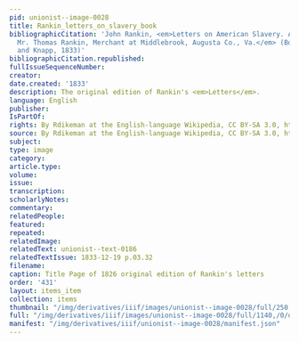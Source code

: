 ```yaml
---
pid: unionist--image-0028
title: Rankin_letters_on_slavery_book
bibliographicCitation: 'John Rankin, <em>Letters on American Slavery. Addressed to
  Mr. Thomas Rankin, Merchant at Middlebrook, Augusta Co., Va.</em> (Boston: Garrison
  and Knapp, 1833)'
bibliographicCitation.republished: 
fullIssueSequenceNumber: 
creator: 
date.created: '1833'
description: The original edition of Rankin's <em>Letters</em>.
language: English
publisher: 
IsPartOf: 
rights: By Rdikeman at the English-language Wikipedia, CC BY-SA 3.0, https://commons.wikimedia.org/w/index.php?curid=13358329
source: By Rdikeman at the English-language Wikipedia, CC BY-SA 3.0, https://commons.wikimedia.org/w/index.php?curid=13358329
subject: 
type: image
category: 
article.type: 
volume: 
issue: 
transcription: 
scholarlyNotes: 
commentary: 
relatedPeople: 
featured: 
repeated: 
relatedImage: 
relatedText: unionist--text-0186
relatedTextIssue: 1833-12-19 p.03.32
filename: 
caption: Title Page of 1826 original edition of Rankin's letters
order: '431'
layout: items_item
collection: items
thumbnail: "/img/derivatives/iiif/images/unionist--image-0028/full/250,/0/default.jpg"
full: "/img/derivatives/iiif/images/unionist--image-0028/full/1140,/0/default.jpg"
manifest: "/img/derivatives/iiif/unionist--image-0028/manifest.json"
---
```

